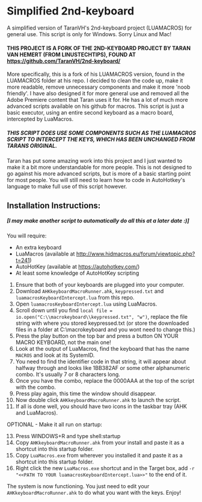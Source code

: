 # Simplified 2nd-keyboard
A simplified version of TaranVH's 2nd-keyboard project (LUAMACROS) for general use.
This script is only for Windows. Sorry Linux and Mac!

#### THIS PROJECT IS A FORK OF THE 2ND-KEYBOARD PROJECT BY TARAN VAN HEMERT (FROM LINUSTECHTIPS), FOUND AT https://github.com/TaranVH/2nd-keyboard/
More specifically, this is a fork of his LUAMACROS version, found in the LUAMACROS folder at his repo.
I decided to clean the code up, make it more readable, remove unnecessary components and make it more 'noob friendly'.
I have also designed it for more general use and removed all the Adobe Premiere content that Taran uses it for.
He has a lot of much more advanced scripts available on his github for macros.
This script is just a basic executor, using an entire second keyboard as a macro board, intercepted by LuaMacros.

##### THIS SCRIPT DOES USE SOME COMPONENTS SUCH AS THE LUAMACROS SCRIPT TO INTERCEPT THE KEYS, WHICH HAS BEEN UNCHANGED FROM TARANS ORIGINAL.

Taran has put some amazing work into this project and I just wanted to make it a bit more understandable for more people.
This is not designed to go against his more advanced scripts, but is more of a basic starting point for most people.
You will still need to learn how to code in AutoHotkey's language to make full use of this script however.

## Installation Instructions: 
##### [I may make another script to automatically do all this at a later date :)]
You will require:
- An extra keyboard
- LuaMacros (available at http://www.hidmacros.eu/forum/viewtopic.php?t=241)
- AutoHotKey (available at https://autohotkey.com/)
- At least some knowledge of AutoHotKey scripting

1. Ensure that both of your keyboards are plugged into your computer.
2. Download `AHKkeyboardMacroRunner.ahk`, `keypressed.txt` and `luamacrosKeyboardIntercept.lua` from this repo.
3. Open `luamacrosKeyboardIntercept.lua` using LuaMacros.
4. Scroll down until you find `local file = io.open("C:\\macrokeyboard\\keypressed.txt", "w")`, replace the file string with where you stored keypressed.txt (or store the downloaded files in a folder at C:\macrokeyboard and you wont need to change this.)
5. Press the play button on the top bar and press a button ON YOUR MACRO KEYBOARD, not the main one!
7. Look at the output of LuaMacros, find the keyboard that has the name `MACROS` and look at its SystemID.
8. You need to find the identifier code in that string, it will appear about halfway through and looks like 1BB382AF or some other alphanumeric combo. It's usually 7 or 8 characters long.
9. Once you have the combo, replace the 0000AAA at the top of the script with the combo.
10. Press play again, this time the window should disappear.
11. Now double click `AHKkeyboardMacroRunner.ahk` to launch the script.
12. If all is done well, you should have two icons in the taskbar tray (AHK and LuaMacros).

OPTIONAL - Make it all run on startup:

13. Press WINDOWS+R and type shell:startup
14. Copy `AHKkeyboardMacroRunner.ahk` from your install and paste it as a shortcut into this startup folder.
15. Copy `LuaMacros.exe` from wherever you installed it and paste it as a shortcut into this startup folder.
16. Right click the new `LuaMacros.exe` shortcut and in the Target box, add `-r "<<PATH TO YOUR luamacrosKeyboardIntercept.lua>>"` to the end of it.

The system is now functioning.
You just need to edit your `AHKkeyboardMacroRunner.ahk` to do what you want with the keys.
Enjoy!
